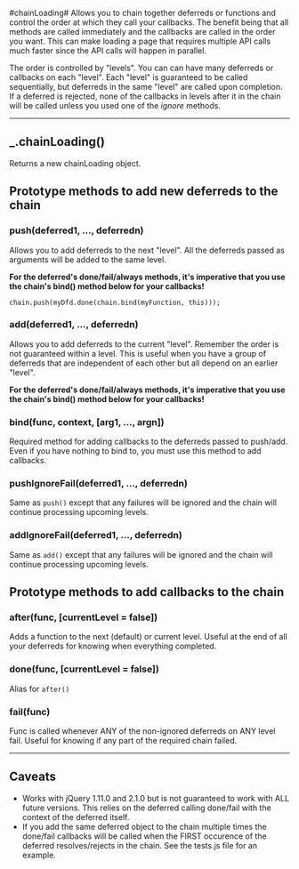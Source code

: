 #chainLoading#
Allows you to chain together deferreds or functions and control the order at which they call your callbacks.
The benefit being that all methods are called immediately and the callbacks are called in the order you want.
This can make loading a page that requires multiple API calls much faster since the API calls will happen in parallel.

The order is controlled by "levels". You can can have many deferreds or callbacks on each "level".
Each "level" is guaranteed to be called sequentially, but deferreds in the same "level" are called upon completion.
If a deferred is rejected, none of the callbacks in levels after it in the chain will be called unless you used one of the *ignore* methods.

--------------------------

## _.chainLoading() ##
Returns a new chainLoading object.

## Prototype methods to add new deferreds to the chain ##
### push(deferred1, ..., deferredn) ###
Allows you to add deferreds to the next "level". All the deferreds passed as arguments will be added to the same level.

**For the deferred's done/fail/always methods, it's imperative that you use the chain's bind() method below for your callbacks!**
```JS
chain.push(myDfd.done(chain.bind(myFunction, this)));
```

### add(deferred1, ..., deferredn) ###
Allows you to add deferreds to the current "level". Remember the order is not guaranteed within a level.
This is useful when you have a group of deferreds that are independent of each other but all depend on an earlier "level".

**For the deferred's done/fail/always methods, it's imperative that you use the chain's bind() method below for your callbacks!**

### bind(func, context, [arg1, ..., argn]) ###
Required method for adding callbacks to the deferreds passed to push/add. Even if you have nothing to bind to, you must use this method to add callbacks.

### pushIgnoreFail(deferred1, ..., deferredn) ###
Same as `push()` except that any failures will be ignored and the chain will continue processing upcoming levels.

### addIgnoreFail(deferred1, ..., deferredn) ###
Same as `add()` except that any failures will be ignored and the chain will continue processing upcoming levels.

## Prototype methods to add callbacks to the chain ##

### after(func, [currentLevel = false]) ###
Adds a function to the next (default) or current level. Useful at the end of all your deferreds for knowing when everything completed.

### done(func, [currentLevel = false]) ###
Alias for `after()`

### fail(func) ###
Func is called whenever ANY of the non-ignored deferreds on ANY level fail. Useful for knowing if any part of the required chain failed.

--------------------------

## Caveats ##

* Works with jQuery 1.11.0 and 2.1.0 but is not guaranteed to work with ALL future versions. This relies on the deferred calling done/fail with the context of the deferred itself.
* If you add the same deferred object to the chain multiple times the done/fail callbacks will be called when the FIRST occurence of the deferred resolves/rejects in the chain. See the tests.js file for an example.
